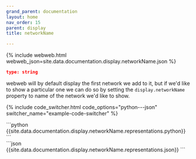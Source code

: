 ```yaml
---
grand_parent: documentation
layout: home
nav_order: 15
parent: display
title: networkName

---
```


{% include webweb.html webweb_json=site.data.documentation.display.networkName.json %}

```json
type: string
````
webweb will by default display the first network we add to it, but if we'd like to show a particular one we can do so by setting the `display.networkName` property to name of the network we'd like to show.

{% include code_switcher.html code_options="python---json" switcher_name="example-code-switcher" %}
<div class='select-code-block example-code-switcher python-code-block select-code-block-visible'></div>
```python
{{site.data.documentation.display.networkName.representations.python}}
```
<div class='select-code-block example-code-switcher json-code-block'></div>
```json
{{site.data.documentation.display.networkName.representations.json}}
```